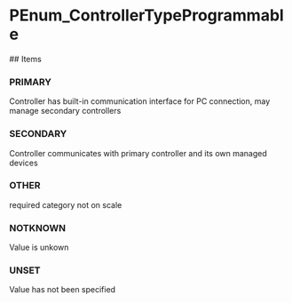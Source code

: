 # PEnum_ControllerTypeProgrammable

<!-- end of definition -->## Items

### PRIMARY
Controller has built-in communication interface for PC connection, may manage secondary controllers

### SECONDARY
Controller communicates with primary controller and its own managed devices

### OTHER
required category not on scale

### NOTKNOWN
Value is unkown

### UNSET
Value has not been specified
